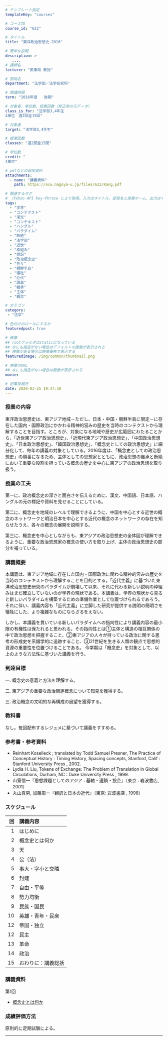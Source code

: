 ```yaml
---
# テンプレート指定
templateKey: "courses"

# コースID
course_id: "622"

# タイトル
title: "東洋政治思想史-2016"

# 簡単な説明
description: >-
   ....
# 講師名
lecturer: "姜東局 教授"

# 部局名
department: "法学部／法学研究科"

# 開講時限
term: "2016年度	後期"

# 対象者、単位数、授業回数（修正用の元データ）
class_is_for: "法学部3,4年生
4単位　週2回全15回"

# 対象者
target: "法学部3,4年生"

# 授業回数
classes: "週2回全15回"

# 単位数
credit: "
4単位"

# pdfなどの追加資料
attachments:
  - name: "講義資料" 
    path: https://ocw.nagoya-u.jp/files/622/Kang.pdf

# 関連するタグ
# （Yahoo API Key-Phrase により取得。入力はタイトル、部局名と授業ホーム、出力はキーフレーズ（tags））
tags:
  - "学界"
  - "コンテクスト"
  - "漢文"
  - "コンテキスト"
  - "ハングル"
  - "パラダイム"
  - "断絶"
  - "法学部"
  - "近世"
  - "枠組み"
  - "標記"
  - "政冶概念史"
  - "各々"
  - "朝鮮半島"
  - "犠牲"
  - "近代"
  - "講義"
  - "継承"
  - "主体"
  - "概念"

# カテゴリ
category:
 - "法学"

# 色付けのロールにするか
featuredpost: true

# 画像
## rootフォルダはstaticになっている
## なにも指定がない場合はデフォルトの画像が表示される
## 映像がある場合は映像優先で表示する
featuredimage: /img/common/thumbnail.png

# 映像のURL
## なにも指定がない場合は画像が表示される
movie: 

# 記事投稿日
date: 2020-03-25 19:47:10
---
```


### 授業の内容

東洋政治思想史は、東アジア地域－ただし、日本・中国・朝鮮半島に限定－に存在した国内・国際政治にかかわる精神的営みの歴史を当時のコンテクストから理解することを目指す。ところが、対象になる地域や歴史が広範囲にわたることから、「近世東アジア政治思想史」、「近現代東アジア政治思想史」、「中国政治思想史」、「日本政治思想史」、「韓国政治思想史」、「概念史としての政治思想史」に細分化して、毎年の講義の対象としている。2016年度は、「概念史としての政治思想史」の順番になるため、主体としての思想家とともに、政治思想の継承と断絶において重要な役割を担っている概念の歴史を中心に東アジアの政治思想を取り扱う。


### 授業の工夫

第一に、政冶概念史の深さと面白さを伝えるために、漢文、中国語、日本語、ハングルの元の標記や資料を見せることにしている。

第二に、概念史を地域のレベルで理解できるように、中国を中心とする近世の概念のネットワークと明治日本を中心とする近代の概念のネットワークの存在を知らせたうえ、各々の概念の展開を説明する。 

第三に、概念史を中心としながらも、東アジアの政治思想史の全体図が理解できるように、重要な政治思想家の概念の使い方を取り上げ、主体の政治思想史の部分を補っている。





### 講義概要

本講義は、東アジア地域に存在した国内・国際政治に関わる精神的営みの歴史を当時のコンテキストから理解することを目的とする。「近代主義」に基づいた東洋政治思想史研究のパラダイムが崩壊して以来、それに代わる新しい説明の枠組みはまだ確立していないのが学界の現状である。本講義は、学界の現状から見ると新しいパラダイムを構築するための準備作業として位置づけられるであろう。それに伴い、講義内容も「近代主義」に立脚した研究が提供する説明の簡明さを犠牲にした、より複雑なものにならざるをえない。

しかし、本講義を貫いている新しいパラダイムへの指向性により講義内容の最小限の有機性は保たれると思われる。その指向性とは①主体と構造の相互関係の中で政治思想を把握すること、②東アジアの人々が持っている政治に関する思考の形成史を系譜学的に追跡すること、③21世紀を生きる人類の観点で思想的資源の重要性を位置づけることである。
今学期は「概念史」を対象として、以上のような方法性に基づいた講義を行う。

### 到達目標

一. 概念史の意義と方法を理解する。  

二. 東アジアの重要な政治関連概念について知見を獲得する。  

三. 政治概念の文明的な再構成の展望を獲得する。

### 教科書

なし。毎回配布するレジュメに基づいて講義をすすめる。

### 参考書・参考資料

* Reinhart Koselleck ; translated by Todd Samuel Presner, The Practice of Conceptual History : Timing History, Spacing concepts, Stanford, Calif : Stanford University Press , 2002.
* Lydia H. Liu, Tokens of Exchange: The Problem of Translation in Global Circulations, Durham, NC : Duke University Press , 1999.
* 山室信一『思想課題としてのアジア : 基軸・連鎖・投企』（東京 : 岩波書店, 2001）
* 丸山真男, 加藤周一『翻訳と日本の近代』（東京: 岩波書店 , 1998）





### スケジュール

|回  | 講義内容     |
|--:|:---------|
|1  | はじめに     |
|2  | 概念史とは何か  |
|3  | 天        |
|4  | 公（法）     |
|5  | 事大・字小と交隣 |
|6  | 封建       |
|7  | 自由・平等    |
|8  | 勢力均衡     |
|9  | 民族・国民    |
|10 | 英雄・青年・民衆 |
|12 | 帝国・独立    |
|12 | 民主       |
|13 | 革命       |
|14 | 政治       |
|15 | おわりに：講義総括|


### 講義資料

第1回

- [概念史とは何か](https://ocw.nagoya-u.jp/files/622/Kang.pdf) 





### 成績評価方法

原則的に定期試験による。





-----